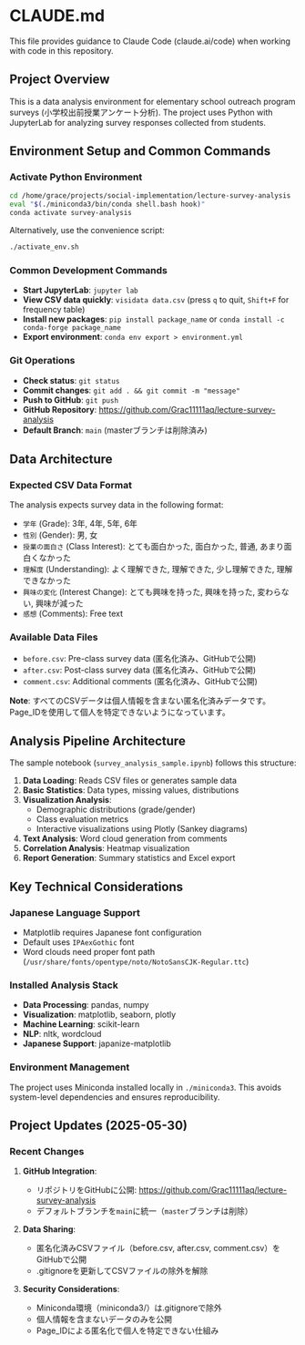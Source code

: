 # CLAUDE.md

This file provides guidance to Claude Code (claude.ai/code) when working with code in this repository.

## Project Overview
This is a data analysis environment for elementary school outreach program surveys (小学校出前授業アンケート分析). The project uses Python with JupyterLab for analyzing survey responses collected from students.

## Environment Setup and Common Commands

### Activate Python Environment
```bash
cd /home/grace/projects/social-implementation/lecture-survey-analysis
eval "$(./miniconda3/bin/conda shell.bash hook)"
conda activate survey-analysis
```

Alternatively, use the convenience script:
```bash
./activate_env.sh
```

### Common Development Commands
- **Start JupyterLab**: `jupyter lab`
- **View CSV data quickly**: `visidata data.csv` (press `q` to quit, `Shift+F` for frequency table)
- **Install new packages**: `pip install package_name` or `conda install -c conda-forge package_name`
- **Export environment**: `conda env export > environment.yml`

### Git Operations
- **Check status**: `git status`
- **Commit changes**: `git add . && git commit -m "message"`
- **Push to GitHub**: `git push`
- **GitHub Repository**: https://github.com/Grac11111aq/lecture-survey-analysis
- **Default Branch**: `main` (masterブランチは削除済み)

## Data Architecture

### Expected CSV Data Format
The analysis expects survey data in the following format:
- `学年` (Grade): 3年, 4年, 5年, 6年
- `性別` (Gender): 男, 女
- `授業の面白さ` (Class Interest): とても面白かった, 面白かった, 普通, あまり面白くなかった
- `理解度` (Understanding): よく理解できた, 理解できた, 少し理解できた, 理解できなかった
- `興味の変化` (Interest Change): とても興味を持った, 興味を持った, 変わらない, 興味が減った
- `感想` (Comments): Free text

### Available Data Files
- `before.csv`: Pre-class survey data (匿名化済み、GitHubで公開)
- `after.csv`: Post-class survey data (匿名化済み、GitHubで公開)
- `comment.csv`: Additional comments (匿名化済み、GitHubで公開)

**Note**: すべてのCSVデータは個人情報を含まない匿名化済みデータです。Page_IDを使用して個人を特定できないようになっています。

## Analysis Pipeline Architecture

The sample notebook (`survey_analysis_sample.ipynb`) follows this structure:

1. **Data Loading**: Reads CSV files or generates sample data
2. **Basic Statistics**: Data types, missing values, distributions
3. **Visualization Analysis**:
   - Demographic distributions (grade/gender)
   - Class evaluation metrics
   - Interactive visualizations using Plotly (Sankey diagrams)
4. **Text Analysis**: Word cloud generation from comments
5. **Correlation Analysis**: Heatmap visualization
6. **Report Generation**: Summary statistics and Excel export

## Key Technical Considerations

### Japanese Language Support
- Matplotlib requires Japanese font configuration
- Default uses `IPAexGothic` font
- Word clouds need proper font path (`/usr/share/fonts/opentype/noto/NotoSansCJK-Regular.ttc`)

### Installed Analysis Stack
- **Data Processing**: pandas, numpy
- **Visualization**: matplotlib, seaborn, plotly
- **Machine Learning**: scikit-learn
- **NLP**: nltk, wordcloud
- **Japanese Support**: japanize-matplotlib

### Environment Management
The project uses Miniconda installed locally in `./miniconda3`. This avoids system-level dependencies and ensures reproducibility.

## Project Updates (2025-05-30)

### Recent Changes
1. **GitHub Integration**: 
   - リポジトリをGitHubに公開: https://github.com/Grac11111aq/lecture-survey-analysis
   - デフォルトブランチを`main`に統一（`master`ブランチは削除）
   
2. **Data Sharing**:
   - 匿名化済みCSVファイル（before.csv, after.csv, comment.csv）をGitHubで公開
   - .gitignoreを更新してCSVファイルの除外を解除
   
3. **Security Considerations**:
   - Miniconda環境（miniconda3/）は.gitignoreで除外
   - 個人情報を含まないデータのみを公開
   - Page_IDによる匿名化で個人を特定できない仕組み